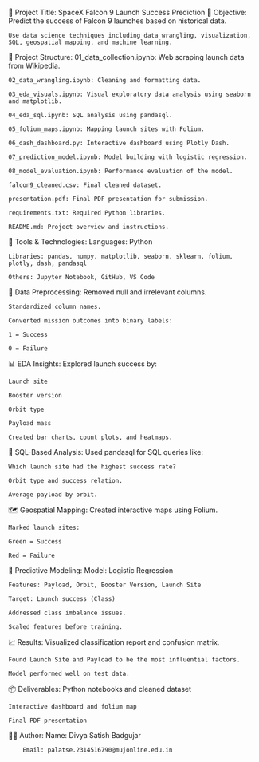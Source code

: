 🚀 Project Title: SpaceX Falcon 9 Launch Success Prediction
📌 Objective:
    Predict the success of Falcon 9 launches based on historical data.
    
    Use data science techniques including data wrangling, visualization, SQL, geospatial mapping, and machine learning.

📁 Project Structure:
    01_data_collection.ipynb: Web scraping launch data from Wikipedia.
    
    02_data_wrangling.ipynb: Cleaning and formatting data.
    
    03_eda_visuals.ipynb: Visual exploratory data analysis using seaborn and matplotlib.
    
    04_eda_sql.ipynb: SQL analysis using pandasql.
    
    05_folium_maps.ipynb: Mapping launch sites with Folium.
    
    06_dash_dashboard.py: Interactive dashboard using Plotly Dash.
    
    07_prediction_model.ipynb: Model building with logistic regression.
    
    08_model_evaluation.ipynb: Performance evaluation of the model.
    
    falcon9_cleaned.csv: Final cleaned dataset.
    
    presentation.pdf: Final PDF presentation for submission.
    
    requirements.txt: Required Python libraries.
    
    README.md: Project overview and instructions.

🧪 Tools & Technologies:
    Languages: Python
    
    Libraries: pandas, numpy, matplotlib, seaborn, sklearn, folium, plotly, dash, pandasql
    
    Others: Jupyter Notebook, GitHub, VS Code

🧼 Data Preprocessing:
    Removed null and irrelevant columns.
    
    Standardized column names.
    
    Converted mission outcomes into binary labels:
    
    1 = Success
    
    0 = Failure

📊 EDA Insights:
    Explored launch success by:
    
    Launch site
    
    Booster version
    
    Orbit type
    
    Payload mass
    
    Created bar charts, count plots, and heatmaps.

🧾 SQL-Based Analysis:
    Used pandasql for SQL queries like:
    
    Which launch site had the highest success rate?
    
    Orbit type and success relation.
    
    Average payload by orbit.

🗺 Geospatial Mapping:
    Created interactive maps using Folium.
    
    Marked launch sites:
    
    Green = Success
    
    Red = Failure

🤖 Predictive Modeling:
    Model: Logistic Regression
    
    Features: Payload, Orbit, Booster Version, Launch Site
    
    Target: Launch success (Class)
    
    Addressed class imbalance issues.
    
    Scaled features before training.

📈 Results:
    Visualized classification report and confusion matrix.
    
    Found Launch Site and Payload to be the most influential factors.
    
    Model performed well on test data.

📦 Deliverables:
    Python notebooks and cleaned dataset
    
    Interactive dashboard and folium map
    
    Final PDF presentation
👩‍💻 Author:
        Name: Divya Satish Badgujar
        
        Email: palatse.2314516790@mujonline.edu.in

